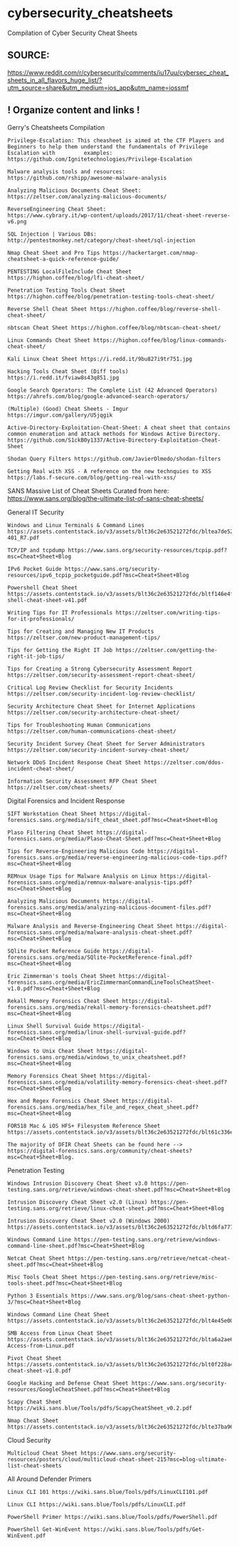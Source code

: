 # cybersecurity_cheatsheets
Compilation of Cyber Security Cheat Sheets

SOURCE:
-------

https://www.reddit.com/r/cybersecurity/comments/iu17uu/cybersec_cheat_sheets_in_all_flavors_huge_list/?utm_source=share&utm_medium=ios_app&utm_name=iossmf


! Organize content and links !
------------------------------

Gerry's Cheatsheets Compilation

    Privilege-Escalation: This cheasheet is aimed at the CTF Players and Beginners to help them understand the fundamentals of Privilege Escalation with         examples:  
    https://github.com/Ignitetechnologies/Privilege-Escalation

    Malware analysis tools and resources:
    https://github.com/rshipp/awesome-malware-analysis

    Analyzing Malicious Documents Cheat Sheet:
    https://zeltser.com/analyzing-malicious-documents/

    ReverseEngineering Cheat Sheet:
    https://www.cybrary.it/wp-content/uploads/2017/11/cheat-sheet-reverse-v6.png

    SQL Injection | Various DBs:
    http://pentestmonkey.net/category/cheat-sheet/sql-injection

    Nmap Cheat Sheet and Pro Tips https://hackertarget.com/nmap-cheatsheet-a-quick-reference-guide/

    PENTESTING LocalFileInclude Cheat Sheet https://highon.coffee/blog/lfi-cheat-sheet/

    Penetration Testing Tools Cheat Sheet https://highon.coffee/blog/penetration-testing-tools-cheat-sheet/

    Reverse Shell Cheat Sheet https://highon.coffee/blog/reverse-shell-cheat-sheet/

    nbtscan Cheat Sheet https://highon.coffee/blog/nbtscan-cheat-sheet/

    Linux Commands Cheat Sheet https://highon.coffee/blog/linux-commands-cheat-sheet/

    Kali Linux Cheat Sheet https://i.redd.it/9bu827i9tr751.jpg

    Hacking Tools Cheat Sheet (Diff tools) https://i.redd.it/fviaw8s43q851.jpg

    Google Search Operators: The Complete List (42 Advanced Operators) https://ahrefs.com/blog/google-advanced-search-operators/

    (Multiple) (Good) Cheat Sheets - Imgur https://imgur.com/gallery/U5jqgik

    Active-Directory-Exploitation-Cheat-Sheet: A cheat sheet that contains common enumeration and attack methods for Windows Active Directory. https://github.com/S1ckB0y1337/Active-Directory-Exploitation-Cheat-Sheet

    Shodan Query Filters https://github.com/JavierOlmedo/shodan-filters

    Getting Real with XSS - A reference on the new technquies to XSS https://labs.f-secure.com/blog/getting-real-with-xss/

SANS Massive List of Cheat Sheets Curated from here: https://www.sans.org/blog/the-ultimate-list-of-sans-cheat-sheets/

General IT Security

    Windows and Linux Terminals & Command Lines https://assets.contentstack.io/v3/assets/blt36c2e63521272fdc/bltea7de5267932e94b/5eb08aafcf88d36e47cf0644/Cheatsheet_SEC301-401_R7.pdf

    TCP/IP and tcpdump https://www.sans.org/security-resources/tcpip.pdf?msc=Cheat+Sheet+Blog

    IPv6 Pocket Guide https://www.sans.org/security-resources/ipv6_tcpip_pocketguide.pdf?msc=Cheat+Sheet+Blog

    Powershell Cheat Sheet https://assets.contentstack.io/v3/assets/blt36c2e63521272fdc/bltf146e4f361db3938/5e34a7bc946d717e2eab6139/power-shell-cheat-sheet-v41.pdf

    Writing Tips for IT Professionals https://zeltser.com/writing-tips-for-it-professionals/

    Tips for Creating and Managing New IT Products https://zeltser.com/new-product-management-tips/

    Tips for Getting the Right IT Job https://zeltser.com/getting-the-right-it-job-tips/

    Tips for Creating a Strong Cybersecurity Assessment Report https://zeltser.com/security-assessment-report-cheat-sheet/

    Critical Log Review Checklist for Security Incidents https://zeltser.com/security-incident-log-review-checklist/

    Security Architecture Cheat Sheet for Internet Applications https://zeltser.com/security-architecture-cheat-sheet/

    Tips for Troubleshooting Human Communications https://zeltser.com/human-communications-cheat-sheet/

    Security Incident Survey Cheat Sheet for Server Administrators https://zeltser.com/security-incident-survey-cheat-sheet/

    Network DDoS Incident Response Cheat Sheet https://zeltser.com/ddos-incident-cheat-sheet/

    Information Security Assessment RFP Cheat Sheet https://zeltser.com/cheat-sheets/

Digital Forensics and Incident Response

    SIFT Workstation Cheat Sheet https://digital-forensics.sans.org/media/sift_cheat_sheet.pdf?msc=Cheat+Sheet+Blog

    Plaso Filtering Cheat Sheet https://digital-forensics.sans.org/media/Plaso-Cheat-Sheet.pdf?msc=Cheat+Sheet+Blog

    Tips for Reverse-Engineering Malicious Code https://digital-forensics.sans.org/media/reverse-engineering-malicious-code-tips.pdf?msc=Cheat+Sheet+Blog

    REMnux Usage Tips for Malware Analysis on Linux https://digital-forensics.sans.org/media/remnux-malware-analysis-tips.pdf?msc=Cheat+Sheet+Blog

    Analyzing Malicious Documents https://digital-forensics.sans.org/media/analyzing-malicious-document-files.pdf?msc=Cheat+Sheet+Blog

    Malware Analysis and Reverse-Engineering Cheat Sheet https://digital-forensics.sans.org/media/malware-analysis-cheat-sheet.pdf?msc=Cheat+Sheet+Blog

    SQlite Pocket Reference Guide https://digital-forensics.sans.org/media/SQlite-PocketReference-final.pdf?msc=Cheat+Sheet+Blog

    Eric Zimmerman's tools Cheat Sheet https://digital-forensics.sans.org/media/EricZimmermanCommandLineToolsCheatSheet-v1.0.pdf?msc=Cheat+Sheet+Blog

    Rekall Memory Forensics Cheat Sheet https://digital-forensics.sans.org/media/rekall-memory-forensics-cheatsheet.pdf?msc=Cheat+Sheet+Blog

    Linux Shell Survival Guide https://digital-forensics.sans.org/media/linux-shell-survival-guide.pdf?msc=Cheat+Sheet+Blog

    Windows to Unix Cheat Sheet https://digital-forensics.sans.org/media/windows_to_unix_cheatsheet.pdf?msc=Cheat+Sheet+Blog

    Memory Forensics Cheat Sheet https://digital-forensics.sans.org/media/volatility-memory-forensics-cheat-sheet.pdf?msc=Cheat+Sheet+Blog

    Hex and Regex Forensics Cheat Sheet https://digital-forensics.sans.org/media/hex_file_and_regex_cheat_sheet.pdf?msc=Cheat+Sheet+Blog

    FOR518 Mac & iOS HFS+ Filesystem Reference Sheet https://assets.contentstack.io/v3/assets/blt36c2e63521272fdc/blt61c336e02577e733/5eb0940e248a28605479ccf0/FOR518_APFS_CheatSheet_012020.pdf

    The majority of DFIR Cheat Sheets can be found here --> https://digital-forensics.sans.org/community/cheat-sheets?msc=Cheat+Sheet+Blog.

Penetration Testing

    Windows Intrusion Discovery Cheat Sheet v3.0 https://pen-testing.sans.org/retrieve/windows-cheat-sheet.pdf?msc=Cheat+Sheet+Blog

    Intrusion Discovery Cheat Sheet v2.0 (Linux) https://pen-testing.sans.org/retrieve/linux-cheat-sheet.pdf?msc=Cheat+Sheet+Blog

    Intrusion Discovery Cheat Sheet v2.0 (Windows 2000) https://assets.contentstack.io/v3/assets/blt36c2e63521272fdc/bltd6fa777a3215f34a/5eb08aae08d37e6d82ef77fe/win2ksacheatsheet.pdf

    Windows Command Line https://pen-testing.sans.org/retrieve/windows-command-line-sheet.pdf?msc=Cheat+Sheet+Blog

    Netcat Cheat Sheet https://pen-testing.sans.org/retrieve/netcat-cheat-sheet.pdf?msc=Cheat+Sheet+Blog

    Misc Tools Cheat Sheet https://pen-testing.sans.org/retrieve/misc-tools-sheet.pdf?msc=Cheat+Sheet+Blog

    Python 3 Essentials https://www.sans.org/blog/sans-cheat-sheet-python-3/?msc=Cheat+Sheet+Blog

    Windows Command Line Cheat Sheet https://assets.contentstack.io/v3/assets/blt36c2e63521272fdc/blt4e45e00c2973546d/5eb08aae4461f75d77a48fd4/WindowsCommandLineSheetV1.pdf

    SMB Access from Linux Cheat Sheet https://assets.contentstack.io/v3/assets/blt36c2e63521272fdc/blta6a2ae64ec0ed535/5eb08aaeead3926127b4df44/SMB-Access-from-Linux.pdf

    Pivot Cheat Sheet https://assets.contentstack.io/v3/assets/blt36c2e63521272fdc/blt0f228a4b9a1165e4/5ef3d602395b554cb3523e7b/pivot-cheat-sheet-v1.0.pdf

    Google Hacking and Defense Cheat Sheet https://www.sans.org/security-resources/GoogleCheatSheet.pdf?msc=Cheat+Sheet+Blog

    Scapy Cheat Sheet https://wiki.sans.blue/Tools/pdfs/ScapyCheatSheet_v0.2.pdf

    Nmap Cheat Sheet https://assets.contentstack.io/v3/assets/blt36c2e63521272fdc/blte37ba962036d487b/5eb08aae26a7212f2db1c1da/NmapCheatSheetv1.1.pdf

Cloud Security

    Multicloud Cheat Sheet https://www.sans.org/security-resources/posters/cloud/multicloud-cheat-sheet-215?msc=blog-ultimate-list-cheat-sheets

All Around Defender Primers

    Linux CLI 101 https://wiki.sans.blue/Tools/pdfs/LinuxCLI101.pdf

    Linux CLI https://wiki.sans.blue/Tools/pdfs/LinuxCLI.pdf

    PowerShell Primer https://wiki.sans.blue/Tools/pdfs/PowerShell.pdf

    PowerShell Get-WinEvent https://wiki.sans.blue/Tools/pdfs/Get-WinEvent.pdf

